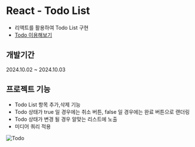 # React - Todo List

- 리액트를 활용하여 Todo List 구현
- [Todo 이용해보기](https://woojin-todo-list.vercel.app/)

## 개발기간 

2024.10.02 ~ 2024.10.03

## 프로젝트 기능

- Todo List 항목 추가,삭제 기능
- Todo 상태가 true 일 경우에는 취소 버튼, false 일 경우에는 완료 버튼으로 랜더링
- Todo 상태가 변경 될 경우 알맞는 리스트에 노출
- 미디어 쿼리 적용

![Todo](https://github.com/user-attachments/assets/489cc075-3973-4c1b-bbf0-fd7705073502)
